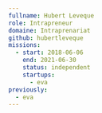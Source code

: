 ```yaml
---
fullname: Hubert Leveque
role: Intrapreneur
domaine: Intraprenariat
github: hubertleveque
missions:
  - start: 2018-06-06
    end: 2021-06-30
    status: independent
    startups:
      - eva
previously:
  - eva
---
```

